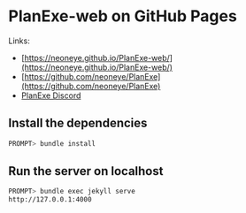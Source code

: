 # PlanExe-web on GitHub Pages

Links:

- [https://neoneye.github.io/PlanExe-web/](https://neoneye.github.io/PlanExe-web/)
- [https://github.com/neoneye/PlanExe](https://github.com/neoneye/PlanExe)
- [PlanExe Discord](https://neoneye.github.io/PlanExe-web/discord)


## Install the dependencies

```bash
PROMPT> bundle install
```

## Run the server on localhost

```bash
PROMPT> bundle exec jekyll serve
http://127.0.0.1:4000
```
